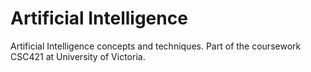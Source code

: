 # Artificial Intelligence
Artificial Intelligence concepts and techniques. Part of the coursework CSC421 at University of Victoria.
